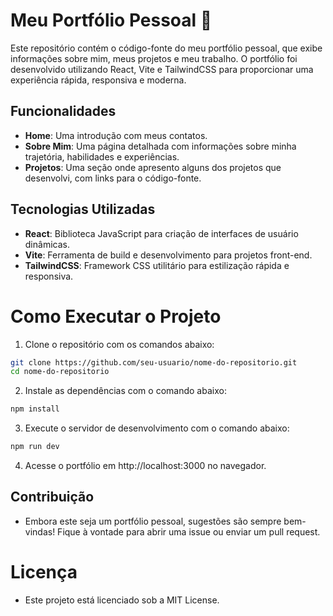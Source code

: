 # Meu Portfólio Pessoal 🙋
Este repositório contém o código-fonte do meu portfólio pessoal, que exibe informações sobre mim, meus projetos e meu trabalho. O portfólio foi desenvolvido utilizando React, Vite e TailwindCSS para proporcionar uma experiência rápida, responsiva e moderna.

## Funcionalidades
- **Home**: Uma introdução com meus contatos.
- **Sobre Mim**: Uma página detalhada com informações sobre minha trajetória, habilidades e experiências.
- **Projetos**: Uma seção onde apresento alguns dos projetos que desenvolvi, com links para o código-fonte.

## Tecnologias Utilizadas
- **React**: Biblioteca JavaScript para criação de interfaces de usuário dinâmicas.
- **Vite**: Ferramenta de build e desenvolvimento para projetos front-end.
- **TailwindCSS**: Framework CSS utilitário para estilização rápida e responsiva.

# Como Executar o Projeto
1. Clone o repositório com os comandos abaixo:
```bash
git clone https://github.com/seu-usuario/nome-do-repositorio.git
cd nome-do-repositorio
```

2. Instale as dependências com o comando abaixo:
```bash
npm install
```

3. Execute o servidor de desenvolvimento com o comando abaixo:
```bash
npm run dev
```
4. Acesse o portfólio em http://localhost:3000 no navegador.

## Contribuição
- Embora este seja um portfólio pessoal, sugestões são sempre bem-vindas! Fique à vontade para abrir uma issue ou enviar um pull request.

# Licença
- Este projeto está licenciado sob a MIT License.
